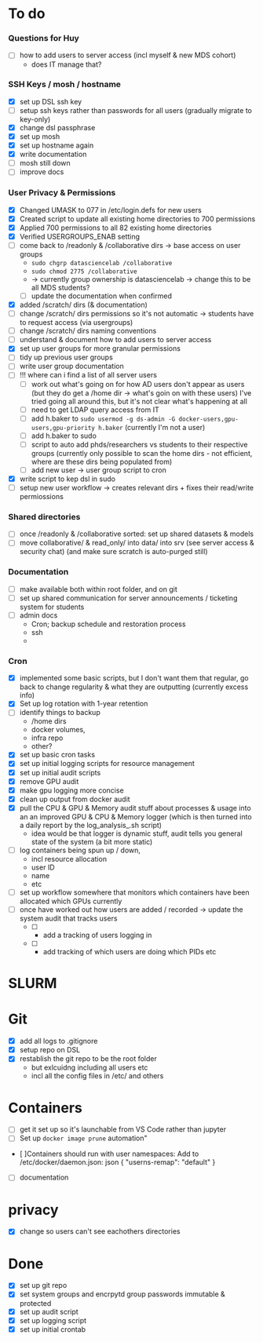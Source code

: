 # To do

### Questions for Huy
- [ ] how to add users to server access (incl myself & new MDS cohort) 
    - does IT manage that?

### SSH Keys / mosh / hostname
- [x] set up DSL ssh key
- [ ] setup ssh keys rather than passwords for all users (gradually migrate to key-only)
- [x] change dsl passphrase
- [x] set up mosh
- [x] set up hostname again
- [x] write documentation
- [ ] mosh still down
- [ ] improve docs

### User Privacy & Permissions
- [x] Changed UMASK to 077 in /etc/login.defs for new users
- [x] Created script to update all existing home directories to 700 permissions
- [x] Applied 700 permissions to all 82 existing home directories
- [x] Verified USERGROUPS_ENAB setting
- [ ] come back to /readonly & /collaborative dirs -> base access on user groups
    - `sudo chgrp datasciencelab /collaborative`
    - `sudo chmod 2775 /collaborative` 
    - -> currently group ownership is datasciencelab -> change this to be all MDS students?
    - [ ] update the documentation when confirmed
- [x] added /scratch/ dirs (& documentation)
- [ ] change /scratch/ dirs permissions so it's not automatic -> students have to request access (via usergroups)
- [ ] change /scratch/ dirs naming conventions
- [ ] understand & document how to add users to server access 
- [x] set up user groups for more granular permissions
- [ ] tidy up previous user groups
- [ ] write user group documentation
- [ ] !!! where can i find a list of all server users
    - [ ] work out what's going on for how AD users don't appear as users (but they do get a /home dir -> what's goin on with these users) I've tried going all around this, but it's not clear what's happening at all
    - [ ] need to get LDAP query access from IT
    - [ ] add h.baker to `sudo usermod -g ds-admin -G docker-users,gpu-users,gpu-priority h.baker` (currently I'm not a user)
    - [ ] add h.baker to sudo
    - [ ] script to auto add phds/researchers vs students to their respective groups (currently only possible to scan the home dirs - not efficient, where are these dirs being populated from)
    - [ ] add new user -> user group script to cron
- [x] write script to kep dsl in sudo
- [ ] setup new user workflow -> creates relevant dirs + fixes their read/write permiossions

### Shared directories
- [ ] once /readonly & /collaborative sorted: set up shared datasets & models
- [ ] move collaborative/ & read_only/ into data/ into srv (see server access & security chat) (and make sure scratch is auto-purged still)

### Documentation
- [ ] make available both within root folder, and on git
- [ ] set up shared communication for server announcements / ticketing system for students
- [ ] admin docs
    - Cron; backup schedule and restoration process
    - ssh
    - 

### Cron
- [x] implemented some basic scripts, but I don't want them that regular, go back to change regularity & what they are outputting (currently excess info)
- [x] Set up log rotation with 1-year retention
- [ ] identify things to backup
    - /home dirs
    - docker volumes, 
    - infra repo
    - other?
- [x] set up basic cron tasks 
- [x] set up initial logging scripts for resource management
- [x] set up initial audit scripts
- [x] remove GPU audit
- [x] make gpu logging more concise
- [x] clean up output from docker audit
- [x] pull the CPU & GPU & Memory audit stuff about processes & usage into an an improved GPU & CPU & Memory logger (which is then turned into a daily report by the log_analysis_.sh script)
    - idea would be that logger is dynamic stuff, audit tells you general state of the system (a bit more static)
- [ ] log containers being spun up / down, 
    - incl resource allocation 
    - user ID
    - name
    - etc
- [ ] set up workflow somewhere that monitors which containers have been allocated which GPUs currently 
- [ ] once have worked out how users are added / recorded -> update the system audit that tracks users 
    - [ ] + add a tracking of users logging in 
    - [ ] + add tracking of which users are doing which PIDs etc

# SLURM

# Git
- [x] add all logs to .gitignore
- [x] setup repo on DSL 
- [x] restablish the git repo to be the root folder
    - but exlcuidng including all users etc
    - incl all the config files in /etc/ and others

# Containers
- [ ] get it set up so it's launchable from VS Code rather than jupyter
- [ ] Set up `docker image prune` automation"
- [ ]Containers should run with user namespaces:
        Add to /etc/docker/daemon.json:
        json
        {
        "userns-remap": "default"
        }
- [ ] documentation


# privacy
- [x] change so users can't see eachothers directories

# Done
- [x] set up git repo
- [x] set system groups and encrpytd group passwords immutable & protected
- [x] set up audit script
- [x] set up logging script
- [x] set up initial crontab